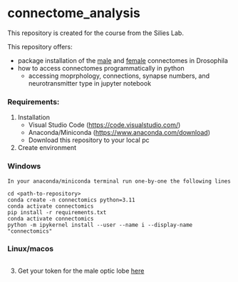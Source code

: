 # connectome_analysis
This repository is created for the course from the Silies Lab.

This repository offers:
  - package installation of the [male](https://reiserlab.github.io/male-drosophila-visual-system-connectome/) and [female](https://codex.flywire.ai/?dataset=fafb) connectomes in Drosophila
  - how to access connectomes programmatically in python
    - accessing moprphology, connections, synapse numbers, and neurotransmitter type in jupyter notebook

### Requirements:
1. Installation
    - Visual Studio Code (https://code.visualstudio.com/)
    - Anaconda/Miniconda (https://www.anaconda.com/download)
    - Download this repository to your local pc
2. Create environment
  ### Windows
    In your anaconda/miniconda terminal run one-by-one the following lines
  ```
  cd <path-to-repository>
  conda create -n connectomics python=3.11
  conda activate connectomics
  pip install -r requirements.txt
  conda activate connectomics
  python -m ipykernel install --user --name i --display-name "connectomics"
  ```
  ### Linux/macos
  ```
  ```
3. Get your token  for the male optic lobe [here](https://connectome-neuprint.github.io/neuprint-python/docs/quickstart.html#client-and-authorization-token)
